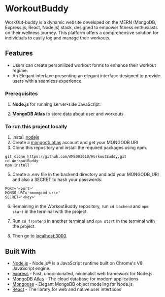 # WorkoutBuddy
WorkOut-buddy is a dynamic website developed on the MERN (MongoDB, Express.js, React, Node.js) stack, designed to empower fitness enthusiasts on their wellness journey. This platform offers a comprehensive solution for individuals to easily log and manage their workouts.

## Features
* Users can create personilized workout forms to enhance their workout regime.
* An Elegant interface presenting an elegant interface designed to provide users with a seamless experience.



### Prerequisites

1. **Node.js** for running server-side JavaScript. 

2. **MongoDB Atlas** to store data about user and workouts


### To run this project locally
1. Install [nodejs](https://nodejs.org/en)
2. Create a [mongodb atlas](https://www.mongodb.com/atlas/database) account and get your MONGODB URI
3. Clone this repository and install the required packages using npm.

```
git clone https://github.com/AMS003010/WorkoutBuddy.git
cd WorkoutBuddy
npm install
```

5. Create a .env file in the backend directory and add your MONGODB_URI and also a SECRET to hash your passwords.

```
PORT='<port>'
MONGO_URI='<mongobd uri>'
SECRET='<key>'
```

6. Remaining in the WorkoutBuddy repository, run ```cd backend```  and ```npm start``` in the terminal with the project.  

7. Run ```cd frontend``` in another terminal and ```npm start``` in the terminal with the project.

8. Then go to [localhost:3000](http://localhost:3000/).


## Built With

- [Node.js](https://nodejs.org) - Node.js® is a JavaScript runtime built on Chrome's V8 JavaScript engine.
- [express](https://expressjs.com//) - Fast, unopinionated, minimalist web framework for Node.js
- [MongoDB Atlas](https://www.mongodb.com/atlas/database) - The cloud database for modern applications
- [Mongoose](https://mongoosejs.com/) - Elegant MongoDB object modeling for Node.js
- [React](https://react.dev/) - The library for web and native user interfaces
